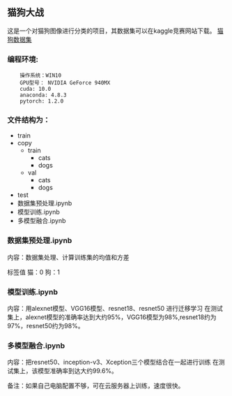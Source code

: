 ## 猫狗大战
这是一个对猫狗图像进行分类的项目，其数据集可以在kaggle竞赛网站下载。
[猫狗数据集](https://www.kaggle.com/c/dogs-vs-cats-redux-kernels-edition/data)

### 编程环境:
        操作系统：WIN10
        GPU型号： NVIDIA GeForce 940MX
        cuda: 10.0
        anaconda: 4.8.3
        pytorch: 1.2.0

### 文件结构为：
- train
- copy
    - train
        - cats
        - dogs
    - val
        - cats
        - dogs
- test
- 数据集预处理.ipynb
- 模型训练.ipynb
- 多模型融合.ipynb


### 数据集预处理.ipynb
内容：数据集处理、计算训练集的均值和方差

标签值  猫：0  狗：1

### 模型训练.ipynb
内容：用alexnet模型、VGG16模型、resnet18、resnet50 进行迁移学习
在测试集上，alexnet模型的准确率达到大约95%，VGG16模型为98%,resnet18约为97%，resnet50约为98%。

### 多模型融合.ipynb
内容：把resnet50、inception-v3、Xception三个模型结合在一起进行训练
在测试集上，该模型准确率到达大约99.6%。

备注：如果自己电脑配置不够，可在云服务器上训练，速度很快。